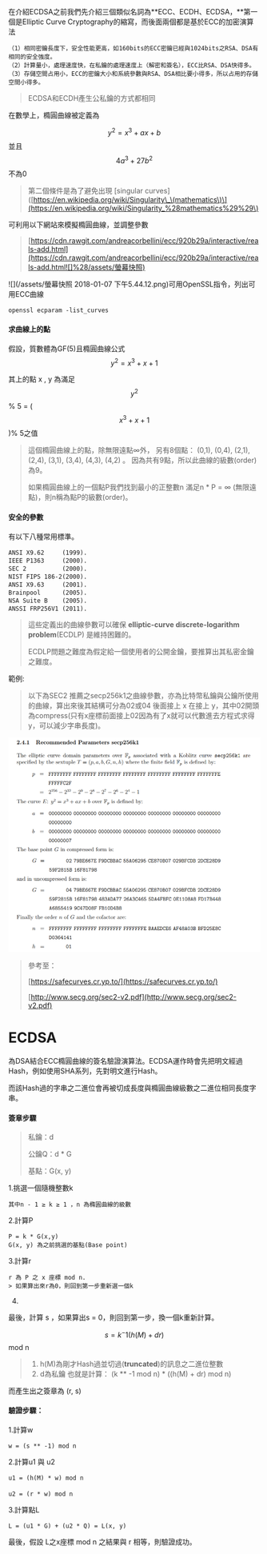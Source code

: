 在介紹ECDSA之前我們先介紹三個類似名詞為**ECC、ECDH、ECDSA，**第一個是Elliptic Curve Cryptography的縮寫，而後面兩個都是基於ECC的加密演算法

```
（1）相同密鑰長度下，安全性能更高，如160bits的ECC密鑰已經與1024bits之RSA、DSA有相同的安全強度。
（2）計算量小，處理速度快，在私鑰的處理速度上（解密和簽名），ECC比RSA、DSA快得多。
（3）存儲空間占用小，ECC的密鑰大小和系統參數與RSA、DSA相比要小得多，所以占用的存儲空間小得多。
```

> ECDSA和ECDH產生公私鑰的方式都相同

在數學上，橢圓曲線被定義為

$$y^2 = x^3 + ax + b$$ 並且 $$4a^3 + 27b^2 $$不為0

> 第二個條件是為了避免出現 \[singular curves\]\([https://en.wikipedia.org/wiki/Singularity\_\(mathematics\)\](https://en.wikipedia.org/wiki/Singularity_%28mathematics%29%29\)

可利用以下網站來模擬橢圓曲線，並調整參數

> [https://cdn.rawgit.com/andreacorbellini/ecc/920b29a/interactive/reals-add.html](https://cdn.rawgit.com/andreacorbellini/ecc/920b29a/interactive/reals-add.html![]%28/assets/螢幕快照)

![](/assets/螢幕快照 2018-01-07 下午5.44.12.png)可用OpenSSL指令，列出可用ECC曲線

```
openssl ecparam -list_curves
```

#### 求曲線上的點

假設，質數體為GF\(5\)且橢圓曲線公式 $$y^2 = x^3 + x +1$$

其上的點 x , y 為滿足$$y^2 $$ % 5 = \( $$ x^3 + x +1$$ \)% 5之值

> 這個橢圓曲線上的點，除無限遠點∞外， 另有8個點： \(0,1\), \(0,4\), \(2,1\), \(2,4\), \(3,1\), \(3,4\), \(4,3\), \(4,2\) 。 因為共有9點，所以此曲線的級數\(order\)為9。
>
> 如果橢圓曲線上的一個點P我們找到最小的正整數n 滿足n \* P = ∞ \(無限遠點\)，則n稱為點P的級數\(order\)。

#### 安全的參數

有以下八種常用標準。

```
ANSI X9.62     (1999).
IEEE P1363     (2000).
SEC 2          (2000).
NIST FIPS 186-2(2000).
ANSI X9.63     (2001).
Brainpool      (2005).
NSA Suite B    (2005).
ANSSI FRP256V1 (2011).
```

> 這些定義出的曲線參數可以確保 **elliptic-curve discrete-logarithm problem**\(ECDLP\) 是維持困難的。
>
> ECDLP問題之難度為假定給一個使用者的公開金鑰，要推算出其私密金鑰之難度。

範例:  

> 以下為SEC2 推薦之secp256k1之曲線參數，亦為比特幣私鑰與公鑰所使用的曲線，算出來後其結構可分為02或04 後面接上 x 在接上 y，其中02開頭為compress\(只有x座標前面接上02因為有了x就可以代數進去方程式求得y，可以減少字串長度\)。

![](/assets/4534.png)

> 參考至：
>
> [https://safecurves.cr.yp.to/](https://safecurves.cr.yp.to/)
>
> [http://www.secg.org/sec2-v2.pdf](http://www.secg.org/sec2-v2.pdf)

# ECDSA

為DSA結合ECC橢圓曲線的簽名驗證演算法。ECDSA運作時會先把明文經過Hash，例如使用SHA系列，先對明文進行Hash。

而該Hash過的字串之二進位會再被切成長度與橢圓曲線級數之二進位相同長度字串。

#### 簽章步驟

> 私鑰：d
>
> 公鑰Q：d \* G
>
> 基點：G\(x, y\)

1.挑選一個隨機整數k

```
其中n - 1 ≥ k ≥ 1 ，n 為橢圓曲線的級數
```

2.計算P

```
P = k * G(x,y)
G(x, y) 為之前挑選的基點(Base point)
```

3.計算r

```
r 為 P 之 x 座標 mod n. 
> 如果算出來r為0，則回到第一步重新選一個k
```

4.

最後，計算 s ，如果算出s = 0，則回到第一步，換一個k重新計算。

$$s = k^-1 (h(M) + dr) $$ mod n

> 1. h\(M\)為剛才Hash過並切過\(**truncated**\)的訊息之二進位整數 
> 2. d為私鑰
>    也就是計算： \(k \*\* -1 mod n\)  \* \(\(h\(M\) + dr\) mod n\)

而產生出之簽章為 \(r, s\)

#### 驗證步驟：

1.計算w

```
w = (s ** -1) mod n
```

2.計算u1 與 u2

```
u1 = (h(M) * w) mod n

u2 = (r * w) mod n
```

3.計算點L

```
L = (u1 * G) + (u2 * Q) = L(x, y)
```

最後，假設 L之x座標 mod n 之結果與 r 相等，則驗證成功。

